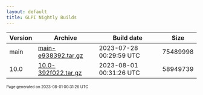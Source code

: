 ```yaml
---
layout: default
title: GLPI Nightly Builds
---
```


Version|Archive|Build date|Size
---|---|---|---
main|[main-e938392.tar.gz](main-e938392.tar.gz)|2023-07-28 00:29:59 UTC|75489998
10.0|[10.0-392f022.tar.gz](10.0-392f022.tar.gz)|2023-08-01 00:31:26 UTC|58949739

<font size="1">Page generated on 2023-08-01 00:31:26 UTC</font>
